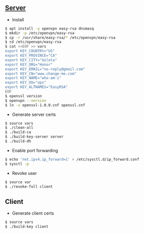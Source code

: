 
## [Server](https://help.ubuntu.com/lts/serverguide/openvpn.html.en)

* Install 
  
```bash
$ apt install -y openvpn easy-rsa dnsmasq
$ mkdir -p /etc/openvpn/easy-rsa
$ cp -r /usr/share/easy-rsa/* /etc/openvpn/easy-rsa
$ cd /etc/openvpn/easy-rsa
$ cat <<EOF >> vars
export KEY_COUNTRY="US"
export KEY_PROVINCE="CA"
export KEY_CITY="Goleta"
export KEY_ORG="Honor"
export KEY_EMAIL="no-reply@gmail.com"
export KEY_CN="www.change-me.com"
export KEY_NAME="who-am-i"
export KEY_OU="ops"
export KEY_ALTNAMES="EasyRSA"
EOF
$ openssl version
$ openvpn --version
$ ln -s openssl-1.0.0.cnf openssl.cnf
```

* Generate server certs

```bash
$ source vars
$ ./clean-all
$ ./build-ca
$ ./build-key-server server
$ ./build-dh
```

* Enable port forwarding

```bash
$ echo 'net.ipv4.ip_forward=1' > /etc/sysctl.d/ip_forward.conf
$ sysctl -p
```

* Revoke user

```bash
$ source var
$ ./revoke-full client
```

## Client

* Generate client certs

```bash
$ source vars
$ ./build-key client
```
